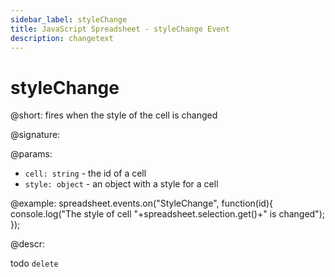 ```yaml
---
sidebar_label: styleChange
title: JavaScript Spreadsheet - styleChange Event
description: changetext
---
```


# styleChange

@short: fires when the style of the cell is changed

@signature:

@params:
- `cell: string` - the id of a cell
- `style: object` - an object with a style for a cell

@example:
spreadsheet.events.on("StyleChange", function(id){
  console.log("The style of cell "+spreadsheet.selection.get()+" is changed");
});

@descr:


todo `delete`